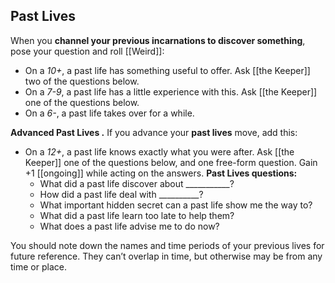 ## Past Lives

When you **channel your previous incarnations to discover something**, pose your question and roll [[Weird]]:

- On a *10+*, a past life has something useful to offer. Ask [[the Keeper]] two of the questions below.
- On a *7-9*, a past life has a little experience with this. Ask [[the Keeper]] one of the questions below.
- On a *6-*, a past life takes over for a while.

**Advanced Past Lives .** If you advance your **past lives** move, add this:
- On a *12+*, a past life knows exactly what you were after. Ask [[the Keeper]] one of the questions below, and one free-form question. Gain +1 [[ongoing]] while acting on the answers. **Past Lives questions:**
	-   What did a past life discover about \_\_\_\_\_\_\_\_\_\_\_?
	-   How did a past life deal with \_\_\_\_\_\_\_\_\_\_?
	-   What important hidden secret can a past life show me the way to?
	-   What did a past life learn too late to help them?
	-   What does a past life advise me to do now?

You should note down the names and time periods of your previous lives for future reference. They can’t overlap in time, but otherwise may be from any time or place.